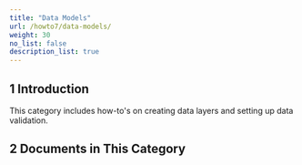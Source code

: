 ```yaml
---
title: "Data Models"
url: /howto7/data-models/
weight: 30
no_list: false
description_list: true 
---
```


## 1 Introduction

This category includes how-to's on creating data layers and setting up data validation.

## 2 Documents in This Category
